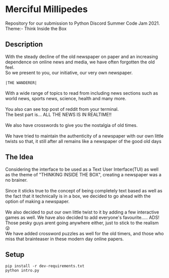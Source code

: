 # Merciful Millipedes</br>
Repository for our submission to Python Discord Summer Code Jam 2021. Theme:- Think Inside the Box</br>
## Description
With the steady decline of the old newspaper on paper and an increasing dependence on online
news and media, we have often forgotten the old feel.</br>
So we present to you, our initiative, our very own newspaper.</br></br>
                    `|THE WANDERER|`
</br></br>With a wide range of topics to read from including news sections such as world news, sports news, science, health and many more. <br/></br>You also can see top post of reddit from your terminal.</br>
The best part is... ALL THE NEWS IS IN REALTIME!!</br></br>
We also have crosswords to give you the nostalgia of old times.</br></br>
We have tried to maintain the authenticity of a newspaper with our own little twists so that, it still after all remains like a newspaper of the good old days
## The Idea
Considering the interface to be used as a Text User Interface(TUI) as well as the theme of "THINKING INSIDE THE BOX", creating a newspaper was a no brainer.</br></br>
Since it sticks true to the concept of being completely text based as well as the fact that it technically is in a box, we decided to go ahead with the option of making a newspaper. </br></br>
We also decided to put our own little twist to it by adding a few interactive games as well.
We have also decided to add everyone's favourite..... ADS! Those pesky guys arent going anywhere
either, just to stick to the realism 😜</br>
We have added crossword puzzles as well for the old timers, and those who miss that brainteaser in these modern day online papers.
## Setup
```pip install -r dev-requirements.txt```</br>
```python intro.py```
